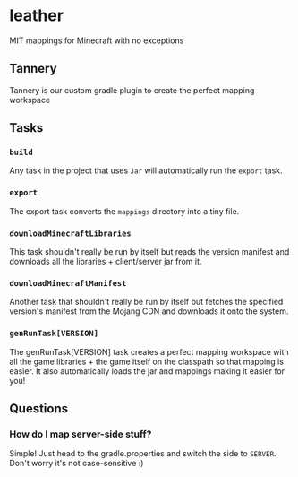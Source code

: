 # leather
MIT mappings for Minecraft with no exceptions

## Tannery
Tannery is our custom gradle plugin to create the perfect mapping workspace

## Tasks
### `build`
Any task in the project that uses `Jar` will automatically run the `export` task.

### `export`
The export task converts the `mappings` directory into a tiny file. 

### `downloadMinecraftLibraries`
This task shouldn't really be run by itself but reads the version manifest and downloads all the libraries + client/server jar from it.

### `downloadMinecraftManifest`
Another task that shouldn't really be run by itself but 
fetches the specified version's manifest from
the Mojang CDN and downloads it onto the system.

### `genRunTask[VERSION]`
The genRunTask[VERSION] task creates a perfect mapping workspace with all the game libraries + the game itself
on the classpath so that mapping is easier. It also automatically loads the jar and mappings making it easier for you!


## Questions
### How do I map server-side stuff?
Simple! Just head to the gradle.properties and switch the side to `SERVER`.
Don't worry it's not case-sensitive :)